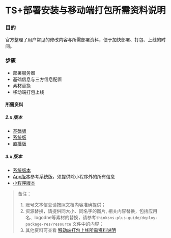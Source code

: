 # TS+部署安装与移动端打包所需资料说明


### 目的

官方整理了用户常见的修改内容与所需部署资料，便于加快部署、打包、上线的时间。

###  步骤

- 部署服务器
- 基础信息与三方信息配置
- 素材替换
- 移动端打包上线

    
    
#### 所需资料

##### 2.x 版本

-  [基础版](./for-basic-version.docx)
-  [系统版](./for-system-version.docx)
-  [直播版](./for-live-version.docx)




##### 3.x 版本

-  [系统版本](./for-ts3-system-version.docx)
-  [App版本](./for-ts3-miniprogram-version.docx)参考系统版，须提供除小程序外的所有信息
-  [小程序版本](./for-ts3-miniprogram-version.docx)
 


> 备注：
> 
> 1. 账号文本信息请按照文档内容准确提供；
> 2. 资源替换，请提供同大小、同名字的图片, 相关内容替换，包括应用名、logodne等素材的替换，请参考`thinksns-plus-guide/deploy-package-res/resource` 文件中的内容；
> 3. 其他资料可查看 [移动端打包上线所需资料说明](../技术文档/Android-Platform/document/tutorial/AppPackageInfoTutorial.md)